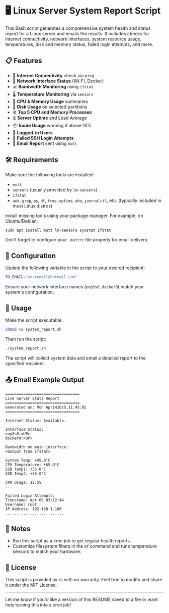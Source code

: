 # 🖥️ Linux Server System Report Script

This Bash script generates a comprehensive system health and status report for a Linux server and emails the results. It includes checks for internet connectivity, network interfaces, system resource usage, temperatures, disk and memory status, failed login attempts, and more.

## 📋 Features

- 📡 **Internet Connectivity** check via `ping`
- 🔌 **Network Interface Status** (Wi-Fi, Docker)
- 📊 **Bandwidth Monitoring** using `ifstat`
- 🌡️ **Temperature Monitoring** via `sensors`
- 🧠 **CPU & Memory Usage** summaries
- 💾 **Disk Usage** on selected partitions
- ⚙️ **Top 5 CPU and Memory Processes**
- ⏳ **Server Uptime** and Load Average
- 📦 **Inode Usage** warning if above 10%
- 👥 **Logged-in Users**
- 🚫 **Failed SSH Login Attempts**
- 📧 **Email Report** sent using `mutt`

## 🛠️ Requirements

Make sure the following tools are installed:

- `mutt`
- `sensors` (usually provided by `lm-sensors`)
- `ifstat`
- `awk`, `grep`, `ps`, `df`, `free`, `uptime`, `who`, `journalctl`, etc. (typically included in most Linux distros)

Install missing tools using your package manager. For example, on Ubuntu/Debian:

```bash
sudo apt install mutt lm-sensors sysstat ifstat
```

Don't forget to configure your `.muttrc` file properly for email delivery.

## 🔧 Configuration

Update the following variable in the script to your desired recipient:

```bash
TO_EMAIL="youremail@hotmail.com"
```

Ensure your network interface names (`enp3s0`, `docker0`) match your system's configuration.

## 🚀 Usage

Make the script executable:

```bash
chmod +x system_report.sh
```

Then run the script:

```bash
./system_report.sh
```

The script will collect system data and email a detailed report to the specified recipient.

## 📤 Email Example Output

```
=================================
Live Server Stats Report
=================================
Generated on: Mon Apr142025,11:45:02
=================================

Internet Status: Available.

Interface Status:
enp3s0:<UP> 
docker0:<UP>

Bandwidth on main interface:
<Output from ifstat>

System Temp: +45.0°C
CPU Temperature: +65.0°C
SSD Temp1: +35.0°C
SSD Temp2: +36.0°C

CPU Usage: 12.5%
...

Failed Login Attempts:
Timestamp: Apr 09 03:12:44
Username: root
IP Address: 192.168.1.100
..........................
```

## 📌 Notes

- Run this script as a cron job to get regular health reports.
- Customize filesystem filters in the `df` command and tune temperature sensors to match your hardware.

## 📜 License

This script is provided as-is with no warranty. Feel free to modify and share it under the MIT License.

---

Let me know if you'd like a version of this README saved to a file or want help turning this into a cron job!
